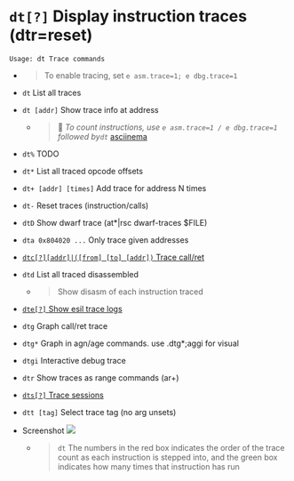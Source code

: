 <!-- TITLE: dt -->

#  `dt[?]` Display instruction traces (dtr=reset)


```
Usage: dt Trace commands
```

- > To enable tracing, set `e asm.trace=1; e dbg.trace=1` 

- `dt` List all traces
- `dt [addr]` Show trace info at address
  - > 🚀 _To count instructions, use `e asm.trace=1 / e dbg.trace=1` followed by`dt`_ [asciinema](https://asciinema.org/a/AAxcyuprERjhJwutaOR0fdGun)
- `dt%` TODO
- `dt*` List all traced opcode offsets
- `dt+ [addr] [times]` Add trace for address N times
- `dt-` Reset traces (instruction/calls)
- `dtD` Show dwarf trace (at*|rsc dwarf-traces $FILE)
- `dta 0x804020 ...` Only trace given addresses

- [ `dtc[?][addr]|([from] [to] [addr])` Trace call/ret](/options/d/dt/dtc)

- `dtd` List all traced disassembled
	- > Show disasm of each instruction traced 

- [ `dte[?]` Show esil trace logs](/options/d/dt/dte)

- `dtg` Graph call/ret trace
- `dtg*` Graph in agn/age commands. use .dtg*;aggi for visual
- `dtgi` Interactive debug trace
- `dtr` Show traces as range commands (ar+)

- [ `dts[?]` Trace sessions](/options/d/dt/dts)

- `dtt [tag]` Select trace tag (no arg unsets)

- Screenshot
	![](/uploads/small-d/tracing-visual-mode.png)
	- > `dt` The numbers in the red box indicates the order of the trace count as each instruction is stepped into, and the green box indicates how many times that instruction has run

<p hidden>dt dt% dt* dt+ dt- dtD dta dtc dtd dte dtg dtg* dtgi dtr dts dtt</p>
